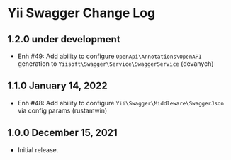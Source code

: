 # Yii Swagger Change Log

## 1.2.0 under development

- Enh #49: Add ability to configure `OpenApi\Annotations\OpenAPI` generation to `Yiisoft\Swagger\Service\SwaggerService` (devanych)

## 1.1.0 January 14, 2022

- Enh #48: Add ability to configure `Yii\Swagger\Middleware\SwaggerJson` via config params (rustamwin)

## 1.0.0 December 15, 2021

- Initial release.
